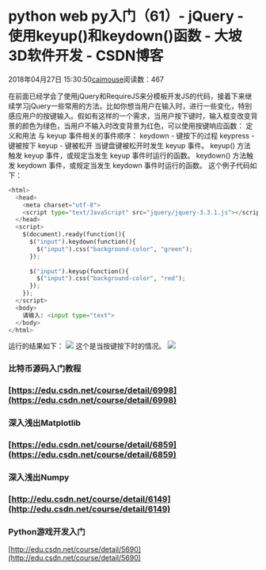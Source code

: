 
# python web py入门（61）- jQuery - 使用keyup()和keydown()函数 - 大坡3D软件开发 - CSDN博客

2018年04月27日 15:30:50[caimouse](https://me.csdn.net/caimouse)阅读数：467


在前面已经学会了使用jQuery和RequireJS来分模板开发JS的代码，接着下来继续学习jQuery一些常用的方法。比如你想当用户在输入时，进行一些变化，特别感应用户的按键输入。假如有这样的一个需求，当用户按下键时，输入框变改变背景的颜色为绿色，当用户不输入时改变背景为红色，可以使用按键响应函数：
定义和用法
与 keyup 事件相关的事件顺序：
keydown - 键按下的过程
keypress - 键被按下
keyup - 键被松开
当键盘键被松开时发生 keyup 事件。
keyup() 方法触发 keyup 事件，或规定当发生 keyup 事件时运行的函数。
keydown() 方法触发 keydown 事件，或规定当发生 keydown 事件时运行的函数。
这个例子代码如下：
```python
<html>
  <head>
    <meta charset="utf-8">
    <script type="text/JavaScript" src="jquery/jquery-3.3.1.js"></script>
  </head>
  <script>
    $(document).ready(function(){
      $("input").keydown(function(){
        $("input").css("background-color", "green");
      });
      
      $("input").keyup(function(){
        $("input").css("background-color", "red");
      });
    });
  </script>
  <body>
    请输入: <input type="text">
  </body>
</html>
```
运行的结果如下：
![](https://img-blog.csdn.net/20180427152936767)
这个是当按键按下时的情况。
![](https://img-blog.csdn.net/20180427153016358)

### 比特币源码入门教程

### [https://edu.csdn.net/course/detail/6998](https://edu.csdn.net/course/detail/6998)

### 深入浅出Matplotlib
### [https://edu.csdn.net/course/detail/6859](https://edu.csdn.net/course/detail/6859)

### 深入浅出Numpy
### [http://edu.csdn.net/course/detail/6149](http://edu.csdn.net/course/detail/6149)

### Python游戏开发入门
[http://edu.csdn.net/course/detail/5690](http://edu.csdn.net/course/detail/5690)


